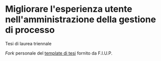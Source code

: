 # Migliorare l'esperienza utente nell'amministrazione della gestione di processo
Tesi di laurea triennale

*Fork* personale del [template di tesi](https://github.com/FIUP/Thesis-template) fornito da F.I.U.P.
